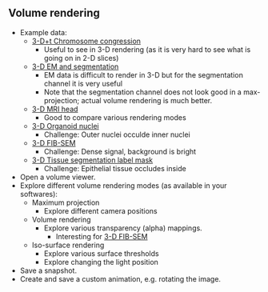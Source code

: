 ## Volume rendering
- Example data:
  - [3-D+t Chromosome congression](https://github.com/NEUBIAS/training-resources/raw/master/image_data/xyzt_8bit__starfish_chromosomes.tif)
    - Useful to see in 3-D rendering (as it is very hard to see what is going on in 2-D slices)
  - [3-D EM and segmentation](https://github.com/NEUBIAS/training-resources/raw/master/image_data/xyzc_8bit__em_synapses_and_labels.tif)
    - EM data is difficult to render in 3-D but for the segmentation channel it is very useful
    - Note that the segmentation channel does not look good in a max-projection; actual volume rendering is much better.
  - [3-D MRI head](https://github.com/NEUBIAS/training-resources/raw/master/image_data/xyz_8bit_calibrated__mri_full_head.tif)
    - Good to compare various rendering modes
  - [3-D Organoid nuclei](https://github.com/NEUBIAS/training-resources/raw/master/image_data/xyz_8bit_calibrated__organoid_nuclei.tif)
    - Challenge: Outer nuclei occulde inner nuclei
  - [3-D FIB-SEM](https://github.com/NEUBIAS/training-resources/raw/master/image_data/xyz_8bit_calibrated__fib_sem_crop.tif)
    - Challenge: Dense signal, background is bright
  - [3-D Tissue segmentation label mask](https://github.com/NEUBIAS/training-resources/raw/master/image_data/xyz_8bit_calibrated_labels__platy_tissues.tif)
    - Challenge: Epithelial tissue occludes inside
- Open a volume viewer.
- Explore different volume rendering modes (as available in your softwares):
  - Maximum projection
    - Explore different camera positions
  - Volume rendering
    - Explore various transparency (alpha) mappings.
      - Interesting for [3-D FIB-SEM](https://github.com/NEUBIAS/training-resources/raw/master/image_data/xyz_8bit_calibrated__fib_sem_crop.tif)
  - Iso-surface rendering
    - Explore various surface thresholds
    - Explore changing the light position
- Save a snapshot.
- Create and save a custom animation, e.g. rotating the image.

